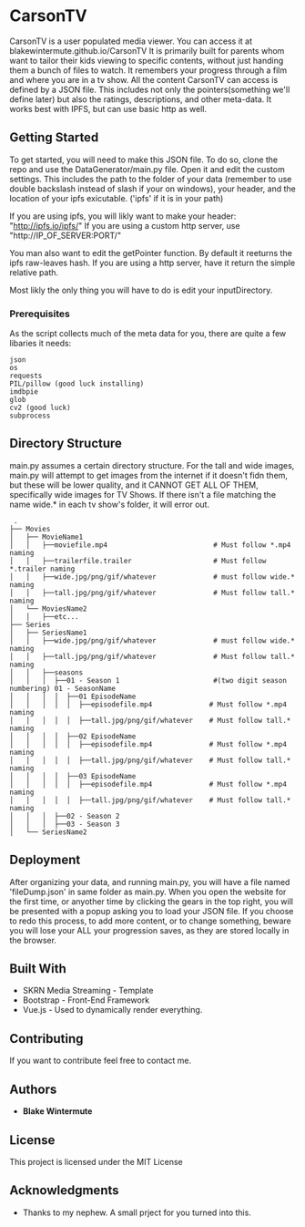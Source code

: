 # CarsonTV

CarsonTV is a user populated media viewer. You can access it at blakewintermute.github.io/CarsonTV It is primarily built for parents whom want to tailor their kids viewing to specific contents, without just handing them a bunch of files to watch. It remembers your progress through a film and where you are in a tv show. All the content CarsonTV can access is defined by a JSON file. This includes not only the pointers(something we'll define later) but also the ratings, descriptions, and  other meta-data. It works best with IPFS, but can use basic http as well.

## Getting Started

 To get started, you will need to make this JSON file. To do so, clone the repo and use the DataGenerator/main.py file. Open it and edit the custom settings. This includes the path to the folder of your data (remember to use double backslash instead of slash if your on windows), your header, and the location of your ipfs exicutable. ('ipfs' if it is in your path)
 
 If you are using ipfs, you will likly want to make your header: "http://ipfs.io/ipfs/"
 If you are using a custom http server, use "http://IP_OF_SERVER:PORT/"
 
You man also want to edit the getPointer function. By default it reeturns the ipfs raw-leaves hash. If you are using a http server, have it return the simple relative path.
 
Most likly the only thing you will have to do is edit your inputDirectory.

### Prerequisites

As the script collects much of the meta data for you, there are quite a few libaries it needs:

```
json
os
requests
PIL/pillow (good luck installing)
imdbpie
glob
cv2 (good luck)
subprocess

```

## Directory Structure
 main.py assumes a certain directory structure. For the tall and wide images, main.py will attempt to get images from the internet if it doesn't fidn them, but these will be lower quality, and it CANNOT GET ALL OF THEM, specifically wide images for TV Shows. If there isn't a file matching the name wide.* in each tv show's folder, it will error out. 
    
     .
    ├── Movies                    
    │   ├── MovieName1
    │   │   ├──moviefile.mp4                          # Must follow *.mp4 naming
    │   │   ├──trailerfile.trailer                    # Must follow *.trailer naming
    │   │   ├──wide.jpg/png/gif/whatever              # must follow wide.* naming
    │   │   ├──tall.jpg/png/gif/whatever              # Must follow tall.* naming
    │   └── MoviesName2 
    │   │   ├──etc...
    ├── Series                  
    │   ├── SeriesName1          
    │   │   ├──wide.jpg/png/gif/whatever              # must follow wide.* naming
    │   │   ├──tall.jpg/png/gif/whatever              # Must follow tall.* naming  
    │   │   ├──seasons
    │   │   │  ├──01 - Season 1                       #(two digit season numbering) 01 - SeasonName
    │   │   │  │  ├──01 EpisodeName
    │   │   │  │  │  ├──episodefile.mp4              # Must follow *.mp4 naming
    │   │   │  │  │  ├──tall.jpg/png/gif/whatever    # Must follow tall.* naming
    │   │   │  │  ├──02 EpisodeName 
    │   │   │  │  │  ├──episodefile.mp4              # Must follow *.mp4 naming
    │   │   │  │  │  ├──tall.jpg/png/gif/whatever    # Must follow tall.* naming
    │   │   │  │  ├──03 EpisodeName
    │   │   │  │  │  ├──episodefile.mp4              # Must follow *.mp4 naming
    │   │   │  │  │  ├──tall.jpg/png/gif/whatever    # Must follow tall.* naming
    │   │   │  ├──02 - Season 2                     
    │   │   │  ├──03 - Season 3
    │   └── SeriesName2              

## Deployment

After organizing your data, and running main.py, you will have a file named 'fileDump.json' in same folder as main.py. When you open the website for the first time, or anyother time by clicking the gears in the top right, you will be presented with a popup asking you to load your JSON file. If you choose to redo this process, to add more content, or to change something, beware you will lose your ALL your progression saves, as they are stored locally in the browser. 

## Built With

* SKRN Media Streaming - Template
* Bootstrap - Front-End Framework
* Vue.js - Used to dynamically render everything.

## Contributing

If you want to contribute feel free to contact me. 
 

## Authors

* **Blake Wintermute**


## License

This project is licensed under the MIT License

## Acknowledgments

* Thanks to my nephew. A small prject for you turned into this. 
